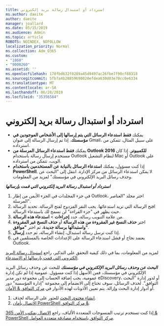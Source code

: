 ```yaml
---
title: استرداد أو استبدال رسالة بريد إلكتروني
ms.author: daeite
author: daeite
manager: joallard
ms.date: 05/15/2019
ms.audience: Admin
ms.topic: article
ROBOTS: NOINDEX, NOFOLLOW
localization_priority: Normal
ms.collection: Adm_O365
ms.custom:
- "1860"
- "9000260"
ms.assetid: ''
ms.openlocfilehash: 170fbd632f0289a45d9497ac26fbe7f90cf88318
ms.sourcegitcommit: 5fb7a4b28859690020efdea630d03e70cc0e6334
ms.translationtype: MT
ms.contentlocale: ar-SA
ms.lasthandoff: 06/28/2019
ms.locfileid: "35356584"
---
```

# <a name="recall-or-replace-an-email-message"></a>استرداد أو استبدال رسالة بريد إلكتروني

- يمكنك **فقط استدعاء الرسائل التي يتم إرسالها إلى الأشخاص الموجودين في مؤسستك**. إذا تم إرسال الرسالة إلى عنوان Gmail، على سبيل المثال، تتمكن من استرداده.
- يمكنك **فقط استدعاء الرسائل المرسلة من Outlook 2016 للكمبيوتر**. إذا كان مستخدم إرسال رسالة باستخدام Outlook لنظام التشغيل Mac أو Outlook على الويب، تتمكن من استرداده.
- إذا كنت مسؤول، يمكنك **استدعاء الرسائل بالنيابة عن المستخدمين باستخدام PowerShell**. لا يمكن استدعاء الرسائل من مركز الإدارة. انتقل إلى "البحث عن وحذف رسائل البريد الإلكتروني في مؤسستك" لمزيد من المعلومات.

***استرداد أو استبدال رسالة البريد إلكتروني التي قمت بإرسالها***

1. في جزء المجلدات في الجزء الأيمن من إطار Outlook، اختر مجلد "العناصر المرسلة".
2. افتح الرسالة التي تريد استدعائها. يجب النقر المزدوج لفتح الرسالة. تحديد الرسالة حيث يظهر في "جزء القراءة" لن تسمح لك باستدعاء الرسالة.
3. من علامة التبويب رسالة، حدد **إجراءات** > **استدعاء هذه الرسالة**.
4. اختر **حذف النسخ غير المقروءة من هذه الرسالة** أو **حذف النسخ غير المقروءة واستبدالها برسالة جديدة**، ثم اختر **"موافق"**.
5. إذا كنت ترسل رسالة استبدال، إنشاء الرسالة، ثم حدد **إرسال**.
6. يعتمد نجاح أو فشل استدعاء الرسالة على الإعدادات الخاصة بالمستلمين في Outlook.

لمزيد من المعلومات، بما في ذلك كيفية التحقق على التذكير، راجع [استبدال رسالة البريد إلكتروني التي قمت بإرسالها أو الاستدعاء](https://support.office.com/article/35027f88-d655-4554-b4f8-6c0729a723a0).

***البحث عن وحذف رسائل البريد الإلكتروني في مؤسستك*** للبحث عن وحذف رسائل البريد الإلكتروني في مؤسستك، فمن الأسهل إذا كنت مسؤول. عمومية إذا لم تكن إدارة عمومية، يجب إضافة الحساب إلى مجموعة دور مدير eDiscovery، أو لدور إدارة "البحث التوافق". لحذف الرسائل، سوف تحتاج إلى الانضمام إلى مجموعة "إدارة المؤسسة" دور أو أدوار إدارة البحث وإزالة. يتم تعيين الأذونات لهذه الأدوار في [مركز التوافق & الأمان](https://protection.office.com/).

1. [إنشاء محتوى البحث](https://docs.microsoft.com/office365/securitycompliance/content-search) للعثور على الرسالة لحذف.
2. [الاتصال بأمان PowerShell مركز التوافق &](https://docs.microsoft.com/powershell/exchange/office-365-scc/connect-to-scc-powershell/connect-to-scc-powershell?view=exchange-ps). 

إذا كنت تستخدم ترتيب المنسوجات المتعددة الألياف، راجع [الاتصال بمكتب الأمن 365 & PowerShell مركز التوافق باستخدام مصادقة متعددة العوامل](https://docs.microsoft.com/powershell/exchange/office-365-scc/connect-to-scc-powershell/mfa-connect-to-scc-powershell?view=exchange-ps). 
